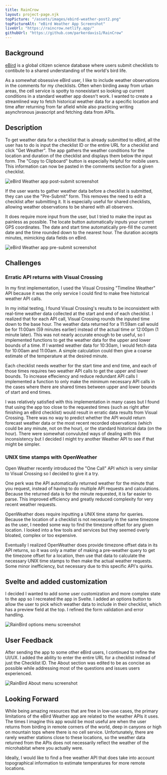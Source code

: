 ```yaml
---
title: RainCrow
layout: project-page.njk
topPicture: "/assets/images/ebird-weather-post2.png"
topPictureAlt: "eBird Weather App Screenshot"
liveUrl: "https://raincrow.netlify.app/"
githubUrl: "https://github.com/parkerdavis1/RainCrow"
---
```

<!-- 
<div class="screenshot-container full-width">
    <div class="screenshot">
        <img src="/assets/images/RainCrowScreenshots/submitted.png" alt="">
    </div>
    <div class="screenshot">
        <img src="/assets/images/RainCrowScreenshots/pre-submit.png" alt="">
    </div>
    <div class="screenshot">
        <img src="/assets/images/RainCrowScreenshots/about.png" alt="">
    </div>
    <div class="screenshot">
        <img src="/assets/images/RainCrowScreenshots/options.png" alt="">
    </div>
</div> -->

<!-- <div class="image-slider full-width">
    <ul>
        <li>
            <img src="/assets/images/RainCrowScreenshots/submitted.png" alt="">
        </li>
        <li>
            <img src="/assets/images/RainCrowScreenshots/pre-submit.png" alt="">
        </li>
        <li>
            <img src="/assets/images/RainCrowScreenshots/about.png" alt="">
        </li>
        <li>
            <img src="/assets/images/RainCrowScreenshots/options.png" alt="">
        </li>
    </ul>
</div> -->

<div class="reading-width">

## Background

[eBird](https://ebird.org/about) is a global citizen science database where users submit checklists to contibute to a shared understanding of the world's bird life.

As a somewhat obsessive eBird user, I like to include weather observations in the comments for my checklists. Often when birding away from urban areas, the cell service is spotty to nonexistant so looking up current conditions in a standard weather app doesn't work. I wanted to create a streamlined way to fetch historical weather data for a specific location and time after returning from far afield while also practicing writing asynchronous javascript and fetching data from APIs.

## Description

To get weather data for a checklist that is already submitted to eBird, all the user has to do is input the checklist ID or the entire URL for a checklist and click "Get Weather". The app gathers the weather conditions for the location and duration of the checklist and displays them below the input form. The "Copy to Clipboard" button is especially helpful for mobile users. This information can now be pasted in the comments section for a given checklist.

![eBird Weather app post-submit screenshot](/assets/images/RainCrowScreenshots/submitted.png)

If the user wants to gather weather data before a checklist is submitted, they can use the "Pre-Submit" form. This removes the need to edit a checklist after submitting it. It is especially useful for shared checklists, allowing weather observations to be shared with all observers.

It does require more input from the user, but I tried to make the input as painless as possible. The locate button automatically inputs your current GPS coordinates. The date and start time automatically pre-fill the current date and the time rounded down to the nearest hour. The duration accepts minutes, mimicking data fields on eBird.

![eBird Weather app pre-submit screenshot](/assets/images/RainCrowScreenshots/pre-submit.png)

## Challenges

### Erratic API returns with Visual Crossing

In my first implementation, I used the Visual Crossing "Timeline Weather" API because it was the only service I could find to make free historical weather API calls.

In my initial testing, I found Visual Crossing's results to be inconsistent with real-time weather data collected at the start and end of each checklist. I realized that for each API call, Visual Crossing rounds the inputed time down to the base hour. The weather data returned for a 11:59am call would be for 11:00am (59 minutes earlier) instead of the actual time or 12:00pm (1 minute later). This was not nearly accurate enough to be useful, so I implemented functions to get the weather data for the upper and lower bounds of a time. If I wanted weather data for 10:30am, I would fetch data for 10:00am and 11:00am. A simple calculation could then give a coarse estimate of the temperature at the desired minute.

Each checklist needs weather for the start time and end time, and each of those times requires two weather API calls to get the upper and lower bounds. To increase effeciency and reduce redundant API calls I implemented a function to only make the minimum necessary API calls in the cases where there are shared times between upper and lower bounds of start and end times.

I was relatively satisfied with this implementation in many cases but I found that using the app too close to the requested times (such as right after finishing an eBird checklist) would result in erratic data results from Visual Crossing. There was no way to predict whether the API would return forecast weather data or the most recent recorded observations (which could be any minute, not on the hour), or the standard historical data (on the hour). There were somewhat convuluted ways of dealing with this inconsistency but I decided I might try another Weather API to see if that might be simpler.

### UNIX time stamps with OpenWeather

Open Weather recently introduced the "One Call" API which is very similar to Visual Crossing so I decided to give it a try.

One perk was the API automatically returned weather for the minute that you request, instead of having to do multiple API requests and calculations. Because the returned data is for the minute requested, it is far easier to parse. This improved efficiency and greatly reduced complexity for very recent weather requests.

OpenWeather does require inputting a UNIX time stamp for queries. Because the location of a checklist is not necessarily in the same timezone as the user, I needed some way to find the timezone offset for any given location. I looked into a few tools and services but they seemed overly bloated, complex or too expensive.

Eventually I realized OpenWeather does provide timezone offset data in its API returns, so it was only a matter of making a pre-weather query to get the timezone offset for a location, then use that data to calculate the necessary UNIX time stamps to then make the actual weather requests. Some minor inefficiency, but necessary due to this specific API's quirks.

## Svelte and added customization

I decided I wanted to add some user customization and more complex state to the app so I recreated the app in Svelte. I added an options button to allow the user to pick which weather data to include in their checklist, which has a preview field at the top. I refined the form validation and error handling.

![RainBird options menu screenshot](/assets/images/RainCrowScreenshots/options.png)

## User Feedback

After sending the app to some other eBird users, I continued to refine the UI/UX. I added the ability to enter the entire URL for a checklist instead of just the Checklist ID. The About section was edited to be as concise as possible while addressing most of the questions and issues users experienced.

![RainBird About menu screenshot](/assets/images/RainCrowScreenshots/about.png)

## Looking Forward

While being amazing resources that are free in low-use cases, the primary limitations of the eBird Weather app are related to the weather APIs it uses. The times I imagine this app would be most useful are when the user returns from birding in remote corners of the world, deep in canyons or high on mountain tops where there is no cell service. Unfortunately, there are rarely weather stations close to these locations, so the weather data returned from the APIs does not necessarily reflect the weather of the microhabitat where you actually were.

Ideally, I would like to find a free weather API that does take into account topographical information to estimate temperatures for more remote locations.
</div>